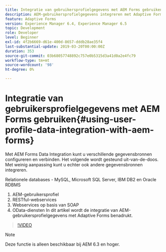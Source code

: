 ```yaml
---
title: Integratie van gebruikersprofielgegevens met AEM Forms gebruiken
description: AEM-gebruikersprofielgegevens integreren met Adaptive Forms
feature: Adaptive Forms
version: Experience Manager 6.4, Experience Manager 6.5
topic: Development
role: Developer
level: Beginner
exl-id: 4f2b6669-d61e-400d-8657-dddb28ae35f4
last-substantial-update: 2019-03-20T00:00:00Z
duration: 353
source-git-commit: 03b68057748892c757e0b5315d3a41d0a2e4fc79
workflow-type: tm+mt
source-wordcount: '98'
ht-degree: 0%

---
```


# Integratie van gebruikersprofielgegevens met AEM Forms gebruiken{#using-user-profile-data-integration-with-aem-forms}

Met AEM Forms Data Integration kunt u verschillende gegevensbronnen configureren en verbinden. Het volgende wordt gesteund uit-van-de-doos. Met weinig aanpassing kunt u echter ook andere gegevensbronnen integreren.

Relationele databases - MySQL, Microsoft SQL Server, IBM DB2 en Oracle RDBMS

1. AEM-gebruikersprofiel
1. RESTful-webservices
1. Webservices op basis van SOAP
1. OData-diensten
In dit artikel wordt de integratie van AEM-gebruikersprofielgegevens met Adaptive Forms benadrukt.

>[!VIDEO](https://video.tv.adobe.com/v/17432?quality=12&learn=on)

>[!NOTE]
>
>Deze functie is alleen beschikbaar bij AEM 6.3 en hoger.
